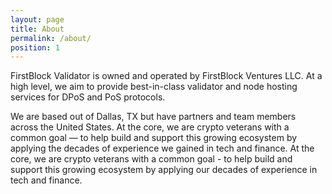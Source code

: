 ```yaml
---
layout: page
title: About
permalink: /about/
position: 1
---
```


FirstBlock Validator is owned and operated by FirstBlock Ventures LLC. At a high level, we aim to provide best-in-class validator and node hosting services for DPoS and PoS protocols. 

We are based out of Dallas, TX but have partners and team members across the United States. At the core, we are crypto veterans with a common goal &mdash; to help build and support this growing ecosystem by applying the decades of experience we gained in tech and finance. At the core, we are crypto veterans with a common goal - to help build and support this growing ecosystem by applying our decades of experience in tech and finance.
